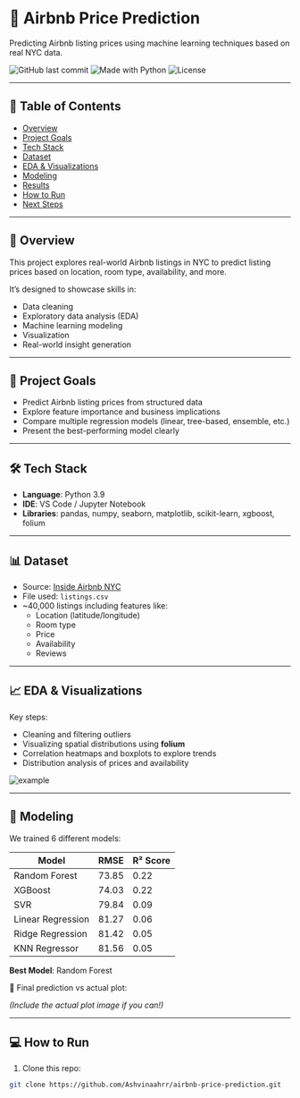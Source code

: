 # 🏡 Airbnb Price Prediction

Predicting Airbnb listing prices using machine learning techniques based on real NYC data.

![GitHub last commit](https://img.shields.io/github/last-commit/Ashvinaahrr/airbnb-price-prediction)
![Made with Python](https://img.shields.io/badge/Made%20with-Python-blue?logo=python)
![License](https://img.shields.io/badge/license-MIT-green)

---

## 📌 Table of Contents

- [Overview](#overview)
- [Project Goals](#project-goals)
- [Tech Stack](#tech-stack)
- [Dataset](#dataset)
- [EDA & Visualizations](#eda--visualizations)
- [Modeling](#modeling)
- [Results](#results)
- [How to Run](#how-to-run)
- [Next Steps](#next-steps)

---

## 📖 Overview

This project explores real-world Airbnb listings in NYC to predict listing prices based on location, room type, availability, and more.

It’s designed to showcase skills in:

- Data cleaning
- Exploratory data analysis (EDA)
- Machine learning modeling
- Visualization
- Real-world insight generation

---

## 🎯 Project Goals

- Predict Airbnb listing prices from structured data
- Explore feature importance and business implications
- Compare multiple regression models (linear, tree-based, ensemble, etc.)
- Present the best-performing model clearly

---

## 🛠️ Tech Stack

- **Language**: Python 3.9
- **IDE**: VS Code / Jupyter Notebook
- **Libraries**: pandas, numpy, seaborn, matplotlib, scikit-learn, xgboost, folium

---

## 📊 Dataset

- Source: [Inside Airbnb NYC](http://insideairbnb.com/get-the-data.html)
- File used: `listings.csv`
- ~40,000 listings including features like:
  - Location (latitude/longitude)
  - Room type
  - Price
  - Availability
  - Reviews

---

## 📈 EDA & Visualizations

Key steps:
- Cleaning and filtering outliers
- Visualizing spatial distributions using **folium**
- Correlation heatmaps and boxplots to explore trends
- Distribution analysis of prices and availability

![example](./screenshots/price_map_preview.png) <!-- optional: include a map or chart -->

---

## 🤖 Modeling

We trained 6 different models:

| Model              | RMSE   | R² Score |
|-------------------|--------|----------|
| Random Forest      | 73.85  | 0.22     |
| XGBoost            | 74.03  | 0.22     |
| SVR                | 79.84  | 0.09     |
| Linear Regression  | 81.27  | 0.06     |
| Ridge Regression   | 81.42  | 0.05     |
| KNN Regressor      | 81.56  | 0.05     |

**Best Model**: Random Forest

📌 Final prediction vs actual plot:

*(Include the actual plot image if you can!)*

---

## 💻 How to Run

1. Clone this repo:
```bash
git clone https://github.com/Ashvinaahrr/airbnb-price-prediction.git
